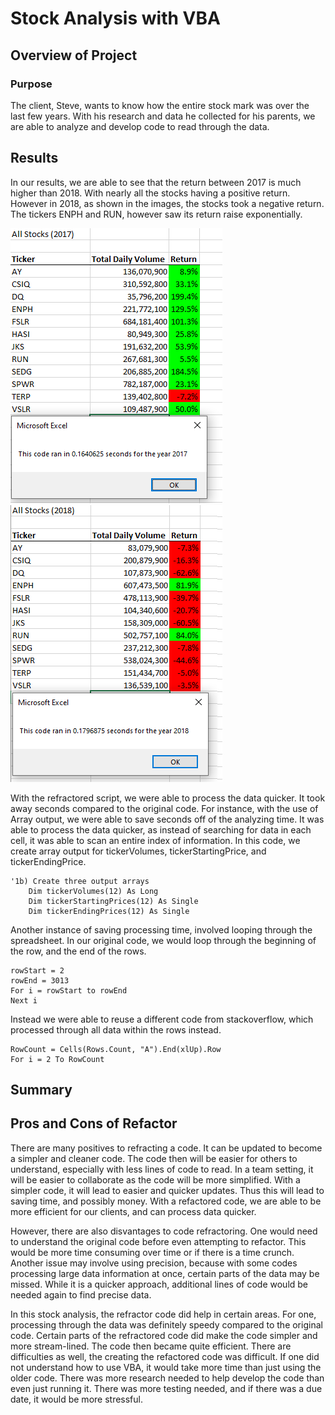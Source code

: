 # Stock Analysis with VBA

## Overview of Project
### Purpose
The client, Steve, wants to know how the entire stock mark was over the last few years.  With his research and data he collected for his parents, we are able to analyze and develop code to read through the data.

## Results

In our results, we are able to see that the return between 2017 is much higher than 2018. With nearly all the stocks having a positive return.  However in 2018, as shown in the images, the stocks took a negative return.  The tickers ENPH and RUN, however saw its return raise exponentially.

![This is an image](https://github.com/sadayas/stock-analysis/blob/main/VBA_Challenge_2017.png)   ![This is an image](https://github.com/sadayas/stock-analysis/blob/main/VBA_Challenge_2018.png)

With the refractored script, we were able to process the data quicker.  It took away seconds compared to the original code.  For instance, with the use of Array output, we were able to save seconds off of the analyzing time.  It was able to process the data quicker, as instead of searching for data in each cell, it was able to scan an entire index of information.  In this code, we create array output for tickerVolumes, tickerStartingPrice, and tickerEndingPrice.

```
'1b) Create three output arrays
    Dim tickerVolumes(12) As Long
    Dim tickerStartingPrices(12) As Single
    Dim tickerEndingPrices(12) As Single
```
Another instance of saving processing time, involved looping through the spreadsheet.  In our original code, we would loop through the beginning of the row, and the end of the rows.

```
rowStart = 2
rowEnd = 3013
For i = rowStart to rowEnd
Next i
````

Instead we were able to reuse a different code from stackoverflow, which processed through all data within the rows instead.

```
RowCount = Cells(Rows.Count, "A").End(xlUp).Row
For i = 2 To RowCount
````

## Summary
## Pros and Cons of Refactor
There are many positives to refracting a code.   It can be updated to become a simpler and cleaner code.   The code then will be easier for others to understand, especially with less lines of code to read.  In a team setting, it will be easier to collaborate as the code will be more simplified. With a simpler code, it will lead to easier and quicker updates. Thus this will lead to saving time, and possibly money.  With a refactored code, we are able to be more efficient for our clients, and can process data quicker.  

However, there are also disvantages to code refractoring. One would need to understand the original code before even attempting to refactor.  This would be more time consuming over time or if there is a time crunch.  Another issue may involve using precision, because with some codes processing large data information at once, certain parts of the data may be missed.  While it is a quicker approach, additional lines of code would be needed again to find precise data.

In this stock analysis, the refractor code did help in certain areas.  For one, processing through the data was definitely speedy compared to the original code.  Certain parts of the refractored code did make the code simpler and more stream-lined.  The code then became quite efficient.  There are difficulties as well, the creating the refactored code was difficult.  If one did not understand how to use VBA, it would take more time than just using the older code.  There was more research needed to help develop the code than even just running it.  There was more testing needed, and if there was a due date, it would be more stressful.
